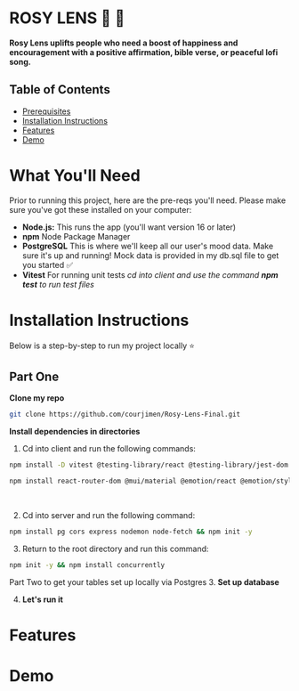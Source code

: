 # ROSY LENS 🌹 🥀

**Rosy Lens uplifts people who need a boost of happiness and encouragement with a positive affirmation, bible verse, or peaceful lofi song.**

## Table of Contents
- [Prerequisites](#what-youll-need)
- [Installation Instructions](#installation-instructions)
- [Features](#features)
- [Demo](#demo)

# What You'll Need 
Prior to running this project, here are the pre-reqs you'll need. Please make sure you've got these installed on your computer:

* **Node.js:** This runs the app (you'll want version 16 or later)
* **npm** Node Package Manager
* **PostgreSQL** This is where we'll keep all our user's mood data. Make sure it's up and running! Mock data is provided in my db.sql file to get you started ✅
* **Vitest** For running unit tests _cd into client and use the command **npm test** to run test files_

# Installation Instructions
Below is a step-by-step to run my project locally ⭐️

## Part One

**Clone my repo**
```bash
git clone https://github.com/courjimen/Rosy-Lens-Final.git
```

**Install dependencies in directories**

1. Cd into client and run the following commands: 
```bash
npm install -D vitest @testing-library/react @testing-library/jest-dom
```

```bash
npm install react-router-dom @mui/material @emotion/react @emotion/styled
```
<br/>

2. Cd into server and run the following command:
```bash
npm install pg cors express nodemon node-fetch && npm init -y
```

3. Return to the root directory and run this command:
```bash
npm init -y && npm install concurrently
```

Part Two to get your tables set up locally via Postgres
3. **Set up database**

4. **Let's run it**

# Features

# Demo


